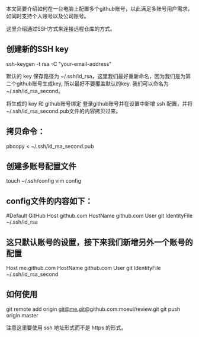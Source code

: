 本文简要介绍如何在一台电脑上配置多个github账号，以此满足多账号用户需求，如同时支持个人账号以及公司账号。

这里介绍通过SSH方式来连接远程仓库的方式。

## 创建新的SSH key
  ssh-keygen -t rsa -C "your-email-address"

默认的 key 保存路径为 ~/.ssh/id_rsa，这里我们最好重新命名，因为我们是为第二个github账号生成key, 所以最好不要覆盖默认的key. 我们可以命名为 ~/.ssh/id_rsa_second。

将生成的 key 和 github账号绑定
登录github账号并在设置中新增 ssh 配置，并将 ~/.ssh/id_rsa_second.pub文件的内容拷贝过来。

## 拷贝命令： 
  pbcopy < ~/.ssh/id_rsa_second.pub

## 创建多账号配置文件

  touch ~/.ssh/config
  vim config

## config文件的内容如下：

  #Default GitHub
  Host github.com
    HostName github.com
    User git
    IdentityFile ~/.ssh/id_rsa

## 这只默认账号的设置，接下来我们新增另外一个账号的配置

  Host me.github.com
    HostName github.com
    User git
    IdentityFile ~/.ssh/id_rsa_second


## 如何使用

  git remote add origin git@me.git@github.com:moeui/review.git
  git push origin master

注意这里要使用 ssh 地址形式而不是 https 的形式。
